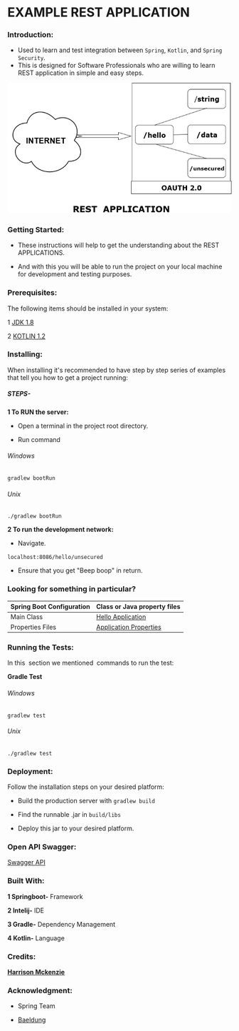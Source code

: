  # EXAMPLE REST APPLICATION


### Introduction:
- Used to learn and test integration between `Spring`, `Kotlin`, and `Spring Security`.
- This is designed for Software Professionals who are willing to learn REST application in simple and easy steps.

![Diagram](ExampleRESTAPP.png)


### Getting Started:
- These instructions will help to get the understanding about the REST APPLICATIONS.

- And with this you will be able to run the project on your local machine for development and testing purposes.



### Prerequisites:

The following items should be installed in your system:

1 [JDK 1.8](https://docs.oracle.com/javase/8/docs/technotes/guides/install/install_overview.html )

2 [KOTLIN 1.2](https://kotlinlang.org/docs/tutorials/command-line.html )



### Installing:

When installing it's recommended to have step by step series of examples that tell you how to get a project running:


##### STEPS-


**1 To RUN the server:**

- Open a terminal in the project root directory.

- Run command
###### Windows
```
gradlew bootRun
```
###### Unix
```
./gradlew bootRun
```

 
**2 To run the development network:** 

- Navigate.
```
localhost:8086/hello/unsecured
```

- Ensure that you get "Beep boop" in return.

### Looking for something in particular?

| Spring Boot Configuration |Class or Java property files|
| --------------------------|----------------------------|
|   Main Class              |[Hello Application](/src/main/kotlin/bcs/testing/test/HelloApplication.kt)|
|   Properties Files        |[Application Properties](/src/main/resources/application.properties (edited))|                  


### Running the Tests:
In this  section we mentioned  commands to run the test:

**Gradle Test**
###### Windows
```
gradlew test
```
###### Unix
```
./gradlew test
```
### Deployment:

Follow the installation steps on your desired platform:

- Build the production server with `gradlew build`

- Find the runnable .jar in `build/libs`

- Deploy this jar to your desired platform.

### Open API Swagger:

[Swagger API](api-docs.json)

### Built With:

**1 Springboot-** Framework

**2 Intelij-** IDE

**3 Gradle-** Dependency Management

**4 Kotlin-** Language



### Credits:

[**Harrison Mckenzie**](mailto:harrison.mckenzie@bcstechnology.com.au)




### Acknowledgment:

- Spring Team

- [Baeldung](http://www.baeldung.com/) 
 

























